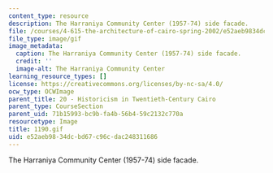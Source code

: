 ```yaml
---
content_type: resource
description: The Harraniya Community Center (1957-74) side facade.
file: /courses/4-615-the-architecture-of-cairo-spring-2002/e52aeb9834dcbd67c96cdac248311686_1190.gif
file_type: image/gif
image_metadata:
  caption: The Harraniya Community Center (1957-74) side facade.
  credit: ''
  image-alt: The Harraniya Community Center
learning_resource_types: []
license: https://creativecommons.org/licenses/by-nc-sa/4.0/
ocw_type: OCWImage
parent_title: 20 - Historicism in Twentieth-Century Cairo
parent_type: CourseSection
parent_uid: 71b15993-bc9b-fa4b-56b4-59c2132c770a
resourcetype: Image
title: 1190.gif
uid: e52aeb98-34dc-bd67-c96c-dac248311686
---
```

The Harraniya Community Center (1957-74) side facade.